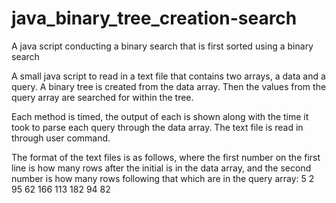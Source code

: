 # java_binary_tree_creation-search

A java script conducting a binary search that is first sorted using a binary search

A small java script to read in a text file that contains two arrays, a data and a query. A binary tree is created from the data array. Then the values from the query array are searched for within the tree. 

Each method is timed, the output of each is shown along with the time it took to parse each query through the data array. The text file is read in through user command.

The format of the text files is as follows, where the first number on the first line is how many rows after the initial is in the data array, and the second number is how many rows following that which are in the query array:
5 2
95
62
166
113
182
94
82
